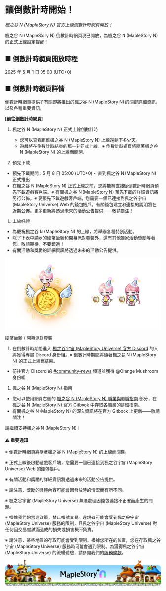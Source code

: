 # 讓倒數計時開始！
*楓之谷 N (MapleStory N) 官方上線倒數計時網頁開放！*

楓之谷 N (MapleStory N) 倒數計時網頁現已開放，為楓之谷 N (MapleStory N) 的正式上線設定提醒！

## ■ 倒數計時網頁開放時程

2025 年 5 月 1 日 05:00 (UTC+0)

## ■ 倒數計時網頁詳情

倒數計時網頁提供了有關即將推出的楓之谷 N (MapleStory N) 的關鍵詳細資訊，以及各種重要資訊。

[**\[前往倒數計時網頁\]**](https://msu.io/maplestoryn/launch-countdown)

1.  楓之谷 N (MapleStory N) 正式上線倒數計時
    *   您可以查看距離楓之谷 N (MapleStory N) 上線還剩下多少天。
    *   遊戲將在倒數計時結束的那一刻正式上線。※ 倒數計時網頁將隨著楓之谷 N (MapleStory N) 的上線而關閉。

1.  預先下載
*   預先下載期間：5 月 8 日 05:00 (UTC+0) ~ 直到楓之谷 N (MapleStory N) 正式推出
*   在楓之谷 N (MapleStory N) 正式上線之前，您將能夠直接從倒數計時網頁預先下載遊戲客戶端。※ 有關楓之谷 N (MapleStory N) 預先下載的詳細資訊將另行公佈。※ 要預先下載遊戲客戶端，您需要一個已連接到楓之谷宇宙 (MapleStory Universe) Web 的錢包帳戶。有關錢包建立和連接的說明將在近期公佈。更多更新將透過未來的活動公告提供——敬請關注！

1.  上線好禮
*   為慶祝楓之谷 N (MapleStory N) 的上線，將舉辦各種特別活動。
*   除了下表中顯示的硬幣坐騎和開幕派對套裝外，還有其他獨家活動獎勵等著您。敬請期待，不要錯過！
*   有關活動和獎勵的詳細資訊將透過未來的活動公告提供。

![](/images/announcement/image_1747236243359_938.png)

硬幣坐騎 / 開幕派對套裝

1.  在倒數計時期間進入 [楓之谷宇宙 (MapleStory Universe) 官方 Discord](https://discord.gg/maplestoryuniverse) 的人將獲得專屬 Discord 身份組。※ 倒數計時期間將隨著楓之谷 N (MapleStory N) 的正式上線而結束。
*   前往官方 Discord 的 [#community-news](https://discordapp.com/channels/975999406941822996/1361214518620979361) 頻道並獲得 @Orange Mushroom 身份組

1.  楓之谷 N (MapleStory N) 指南
*   您可以使用網頁右側的 [楓之谷 N (MapleStory N) 職業與轉職指南](https://docs.maplestoryn.io/msn-101/classes-and-jobs) 部分，在 [楓之谷 N (MapleStory N) 官方 Gitbook](https://docs.maplestoryn.io/) 中存取各職業的詳細指南。
*   有關楓之谷 N (MapleStory N) 的深入資訊將在官方 Gitbook 上更新——敬請關注！

請繼續支持楓之谷 N (MapleStory N)！

#### ⚠️ 重要通知

※ 倒數計時網頁將隨著楓之谷 N (MapleStory N) 的上線而關閉。

※ 正式上線後啟動遊戲客戶端，您需要一個已連接到楓之谷宇宙 (MapleStory Universe) Web 的錢包帳戶。

※ 有關活動和獎勵的詳細資訊將透過未來的活動公告提供。

※ 請注意，獎勵的具體內容可能會因發放時的情況而有所不同。

※ 楓之谷宇宙 (MapleStory Universe) 無法處理因錢包連接不正確而產生的問題。

※ 根據我們的營運政策，禁止帳號交易。違規者可能會受到楓之谷宇宙 (MapleStory Universe) 服務的限制，且楓之谷宇宙 (MapleStory Universe) 對任何因交易嘗試而造成的損失或損害概不負責。

※ 請注意，某些地區的存取可能會受到限制。根據您所在的位置，您在存取楓之谷宇宙 (MapleStory Universe) 服務時可能會遇到限制。為獲得楓之谷宇宙 (MapleStory Universe) 的流暢體驗，請參閱我們的[服務條款](https://msu.io/policy/terms)。

![](/images/announcement/image_1747236243359_752.png)